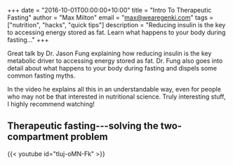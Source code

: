 +++
date        = "2016-10-01T00:00:00+10:00"
title       = "Intro To Therapeutic Fasting"
author      = "Max Milton"
email       = "max@wearegenki.com"
tags        = ["nutrition", "hacks", "quick tips"]
description = "Reducing insulin is the key to accessing energy stored as fat. Learn what happens to your body during fasting…"
+++

Great talk by Dr. Jason Fung explaining how reducing insulin is the key metabolic driver to accessing energy stored as fat. Dr. Fung also goes into detail about what happens to your body during fasting and dispels some common fasting myths.

In the video he explains all this in an understandable way, even for people who may not be that interested in nutritional science. Truly interesting stuff, I highly recommend watching<!--more-->!

## Therapeutic fasting---solving the two-compartment problem

{{< youtube id="tIuj-oMN-Fk" >}}
